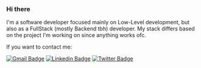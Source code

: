 ### Hi there

I'm a software developer focused mainly on Low-Level development, but also as a FullStack (mostly Backend tbh) developer.
My stack differs based on the project I'm working on since anything works ofc.

If you want to contact me:

[![Gmail Badge](https://img.shields.io/badge/-teodoro.josue@protonmail.ch-red?style=flat-square&logo=Gmail&logoColor=white&link=mailto:teodoro.josue@protonmail.ch)](mailto:teodoro.josue@protonmail.ch)
[![Linkedin Badge](https://img.shields.io/badge/-Linkedin-blue?style=flat-square&logo=Linkedin&logoColor=white&link=https://www.linkedin.com/in/josue-teodoro-moreira/)](https://www.linkedin.com/in/josue-teodoro-moreira/) 
[![Twitter Badge](https://img.shields.io/badge/-@J0sueTM-blue?style=flat-square&labelColor=blue&logo=twitter&logoColor=white&link=https://twitter.com/j0suetm)](https://twitter.com/j0suetm)
